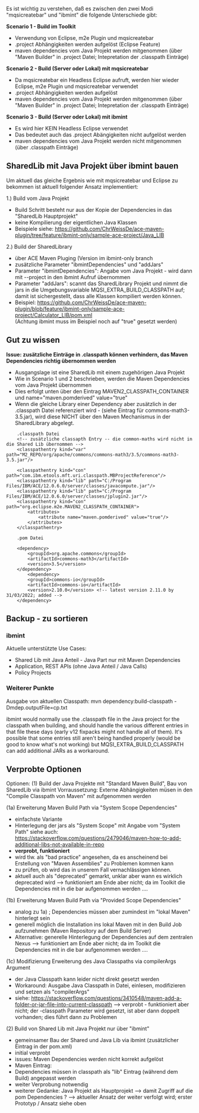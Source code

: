 Es ist wichtig zu verstehen, daß es zwischen den zwei Modi "mqsicreatebar" und "ibmint" die folgende Unterschiede gibt: 

**Scenario 1 - Build im Toolkit** 
- Verwendung von Eclipse, m2e Plugin und mqsicreatebar
- .project Abhängigkeiten werden aufgelöst (Eclipse Feature) 
- maven dependencies vom Java Projekt werden mitgenommen (über "Maven Builder" in .project Datei; Intepretation der .classpath Einträge) 

**Scenario 2 - Build (Server oder Lokal) mit mqsicreatebar**   
- Da mqsicreatebar ein Headless Eclipse aufruft, werden hier wieder Eclipse, m2e Plugin und mqsicreatebar verwendet 
- .project Abhängigkeiten werden aufgelöst
- maven dependencies vom Java Projekt werden mitgenommen (über "Maven Builder" in .project Datei; Intepretation der .classpath Einträge) 

**Scenario 3 - Build (Server oder Lokal) mit ibmint**  
- Es wird hier KEIN Headless Eclipse verwendet 
- Das bedeutet auch das .project Abängigkeiten nicht aufgelöst werden
- maven dependencies vom Java Projekt werden nicht mitgenommen (über .classpath Einträge)

## SharedLib mit Java Projekt über ibmint bauen 
Um aktuell das gleiche Ergebnis wie mit mqsicreatebar und Eclipse zu bekommen ist aktuell folgender Ansatz implementiert: 

1.) Build vom Java Projekt 
- Build Schritt besteht nur aus der Kopie der Dependencies in das "SharedLib Hauptprojekt"   
- keine Kompilierung der eigentlichen Java Klassen
- Beispiele siehe: https://github.com/ChrWeissDe/ace-maven-plugin/tree/feature/ibmint-only/sample-ace-project/Java_LIB 


2.) Build der SharedLibrary 
- über ACE Maven Pluging (Version im ibmint-only branch 
- zusätzliche Parameter "ibmintDependencies" und "addJars" 
- Parameter "ibmintDependencies": Angabe vom Java Projekt - wird dann mit --project in den ibmint Aufruf übernommen 
- Parameter "addJars": scannt das SharedLibrary Projekt und nimmt die jars in die Umgebungsvariable MQSI_EXTRA_BUILD_CLASSPATH auf; damit ist sichergestellt, dass alle Klassen kompiliert werden können. 
- Beispiel: https://github.com/ChrWeissDe/ace-maven-plugin/blob/feature/ibmint-only/sample-ace-project/Calculator_LIB/pom.xml   
(Achtung ibmint muss im Beispiel noch auf "true" gesetzt werden)   
 

## Gut zu wissen 
**Issue: zusätzliche Einträge in .classpath können verhindern, das Maven Dependencies richtig übernommen werden**   
- Ausgangslage ist eine SharedLib mit einem zugehörigen Java Projekt   
- Wie in Scenario 1 und 2 beschrieben, werden die Maven Dependencies vom Java Projekt übernommen   
- Dies erfolgt unten über den Eintrag MAVEN2_CLASSPATH_CONTAINER und name="maven.pomderived" value="true"   
- Wenn die gleiche Library einer Dependency aber zusätzlich in der .classpath Datei referenziert wird - (siehe Eintrag für commons-math3-3.5.jar), wird diese NICHT über den Maven Mechanismus in der SharedLibrary abgelegt. 

```
	.classpath Datei 
	<!-- zusätzliche classapth Entry -- die common-maths wird nicht in die Shared Lib übernommen --> 
	<classpathentry kind="var" path="M2_REPO/org/apache/commons/commons-math3/3.5/commons-math3-3.5.jar"/>
	 
	<classpathentry kind="con" path="com.ibm.etools.mft.uri.classpath.MBProjectReference"/>
	<classpathentry kind="lib" path="C:/Program Files/IBM/ACE/12.0.6.0/server/classes/javacompute.jar"/>
	<classpathentry kind="lib" path="C:/Program Files/IBM/ACE/12.0.6.0/server/classes/jplugin2.jar"/>
	<classpathentry kind="con" path="org.eclipse.m2e.MAVEN2_CLASSPATH_CONTAINER">
		<attributes>
			<attribute name="maven.pomderived" value="true"/>
		</attributes>
	</classpathentry>
	
	.pom Datei 
	
	<dependency>
		<groupId>org.apache.commons</groupId>
		<artifactId>commons-math3</artifactId>
		<version>3.5</version>
	</dependency>
		<dependency>
    	<groupId>commons-io</groupId>
    	<artifactId>commons-io</artifactId>
    	<version>2.10.0</version> <!-- latest version 2.11.0 by 31/03/2022; added -->
	</dependency>
```



## Backup - zu sortieren 

### ibmint 

Aktuelle unterstützte Use Cases: 
- Shared Lib mit Java Anteil - Java Part nur mit Maven Dependencies     
- Application, REST APIs (ohne Java Anteil / Java Calls) 
- Policy Projects



### Weiterer Punkte 

Ausgabe von aktuellen Classpath: 
mvn dependency:build-classpath -Dmdep.outputFile=cp.txt


ibmint would normally use the .classpath file in the Java project for the classpath when building, and should handle the various different entries in that file these days (early v12 fixpacks might not handle all of them).
It's possible that some entries still aren't being handled properly (would be good to know what's not working) but MQSI_EXTRA_BUILD_CLASSPATH can add additional JARs as a workaround.

## Verprobte Optionen 


Optionen: 
(1) Build der Java Projekte mit "Standard Maven Build", Bau von SharedLib via ibmint 
Vorraussetzung: Externe Abhängigkeiten müsen in den "Compile Classpath von Maven" mit aufgenommen werden 


(1a) Erweiterung Maven Build Path via "System Scope Dependencies" 
- einfachste Variante 
- Hinterlegung der jars als "System Scope" mit Angabe vom "System Path" 
siehe auch: https://stackoverflow.com/questions/2479046/maven-how-to-add-additional-libs-not-available-in-repo
- **verprobt, funktioniert** 
- wird tlw. als "bad practice" angesehen, da es anscheinend bei Erstellung von "Maven Assemblies" zu Problemen kommen kann
- zu prüfen, ob wird das in unserem Fall vernachlässigen können. 
- aktuell auch als "deprecated" gemarkt, unklar aber wann es wirklich deprecated wird 
--> funktioniert am Ende aber nicht; da im Toolkit die Dependencies mit in die bar aufgenommen werden ....   

(1b) Erweiterung Maven Build Path via "Provided Scope Dependencies"
- analog zu 1a) ; Dependencies müssen aber zumindest im "lokal Maven" hinterlegt sein 
- generell möglich die Installation ins lokal Maven mit in den Build Job aufzunehmen 
(Maven Repository auf dem Build Server) 
- Alternative: generelle Hinterlegung der Dependencies auf dem zentralen Nexus 
--> funktioniert am Ende aber nicht; da im Toolkit die Dependencies mit in die bar aufgenommen werden ....     


(1c) Modifizierung Erweiterung des Java Classpaths via compilerArgs Argument 
- der Java Classpath kann leider nicht direkt gesetzt werden 
- Workaround: Ausgabe Java Classpath in Datei, einlesen, modifizieren und setzen als "compilerArgs" 
- siehe: https://stackoverflow.com/questions/3410548/maven-add-a-folder-or-jar-file-into-current-classpath
--> verprobt - funktioniert aber nicht; der -classpath Parameter wird gesetzt, ist aber dann doppelt vorhanden; dies führt dann zu Problemen   


(2) Build von Shared Lib mit Java Projekt nur über "ibmint" 
- gemeinsamer Bau der Shared und Java Lib via ibmint (zusätzlicher Eintrag in der pom.xml) 
- initial verprobt 
- issues: Maven Dependencies werden nicht korrekt aufgelöst
- Maven Eintrag: <classpathentry kind="var" path="M2_REPO/org/apache/commons/commons-math3/3.5/commons-math3-3.5.jar"/> 
- Dependencies müssen in classpath als "lib" Eintrag (während dem Build) angepasst werden 
- weiter Verprobung notwendig 
- weiterer Gedanke: Java Projekt als Hauptprojekt --> damit Zugriff auf die pom Dependencies ? 
--> aktueller Ansatz der weiter verfolgt wird; erster Prototyp / Ansatz siehe oben 





